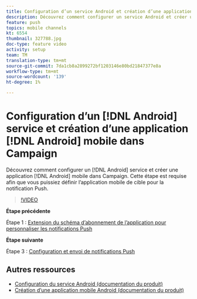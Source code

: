 ```yaml
---
title: Configuration d’un service Android et création d’une application mobile Android dans Campaign
description: Découvrez comment configurer un service Android et créer une application mobile Android dans Campaign. Nous devons définir l'application Neotrip comme cible de la notification Push.
feature: push
topics: mobile channels
kt: 6554
thumbnail: 327788.jpg
doc-type: feature video
activity: setup
team: TM
translation-type: tm+mt
source-git-commit: 7da1cb8a2899272bf1203146e80bd21847377e8a
workflow-type: tm+mt
source-wordcount: '139'
ht-degree: 1%

---
```



# Configuration d’un [!DNL Android] service et création d’une application [!DNL Android] mobile dans Campaign

Découvrez comment configurer un [!DNL Android] service et créer une application [!DNL Android] mobile dans Campaign. Cette étape est requise afin que vous puissiez définir l’application mobile de cible pour la notification Push.

>[!VIDEO](https://video.tv.adobe.com/v/327788?quality=12)

**Étape précédente**

Étape 1 : [Extension du schéma d’abonnement de l’application pour personnaliser les notifications Push](/help/tutorial-getting-started-with-push-notifications-for-android/extending-the-app-subscription-schema.md)

**Étape suivante**

Étape 3 : [Configuration et envoi de notifications Push](/help/tutorial-getting-started-with-push-notifications-for-android/configuring-and-sending-push-notifications.md)

## Autres ressources

* [Configuration du service Android (documentation du produit)](https://experienceleague.adobe.com/docs/campaign-classic/using/sending-messages/sending-push-notifications/configure-the-mobile-app/configuring-the-mobile-application-android.html#configuring-android-service)
* [Création d’une application mobile Android (documentation du produit)](https://experienceleague.adobe.com/docs/campaign-classic/using/sending-messages/sending-push-notifications/configure-the-mobile-app/configuring-the-mobile-application-android.html#creating-android-app)
